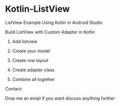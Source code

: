 # Kotlin-ListView
ListView Example Using Kotlin in Android Studio

Build ListView with Custom Adapter in Kotlin

1. Add listview

2. Create your model

3. Create row layout

4. Create adapter class

5. Combine all together

Contact:

Drop me an email if you want discuss anything further